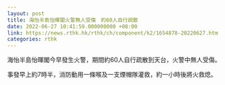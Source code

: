 ```yaml
---
layout: post
title: 海怡半島怡暉閣火警無人受傷　約60人自行疏散
date: 2022-06-27 10:41:59.000000000 +08:00
link: https://news.rthk.hk/rthk/ch/component/k2/1654878-20220627.htm
categories: rthk
---
```


海怡半島怡暉閣今早發生火警，期間約60人自行疏散到天台，火警中無人受傷。

事發早上約7時半，消防動用一條喉及一支煙帽隊灌救，約一小時後將火救熄。
